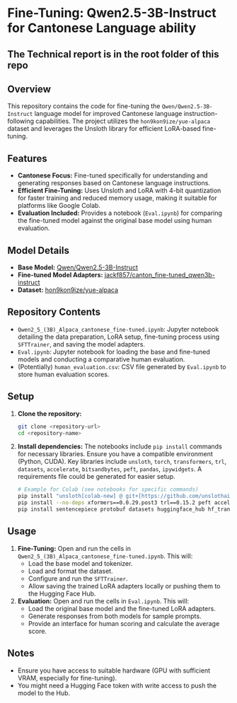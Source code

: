 # Fine-Tuning: Qwen2.5-3B-Instruct for Cantonese Language ability
## The Technical report is in the root folder of this repo

## Overview

This repository contains the code for fine-tuning the `Qwen/Qwen2.5-3B-Instruct` language model for improved Cantonese language instruction-following capabilities. The project utilizes the `hon9kon9ize/yue-alpaca` dataset and leverages the Unsloth library for efficient LoRA-based fine-tuning.

## Features

* **Cantonese Focus:** Fine-tuned specifically for understanding and generating responses based on Cantonese language instructions.
* **Efficient Fine-Tuning:** Uses Unsloth and LoRA with 4-bit quantization for faster training and reduced memory usage, making it suitable for platforms like Google Colab.
* **Evaluation Included:** Provides a notebook (`Eval.ipynb`) for comparing the fine-tuned model against the original base model using human evaluation.

## Model Details

* **Base Model:** [Qwen/Qwen2.5-3B-Instruct](https://huggingface.co/Qwen/Qwen2.5-3B-Instruct)
* **Fine-tuned Model Adapters:** [jackf857/canton_fine-tuned_qwen3b-instruct](https://huggingface.co/jackf857/canton_fine-tuned_qwen3b-instruct)
* **Dataset:** [hon9kon9ize/yue-alpaca](https://huggingface.co/datasets/hon9kon9ize/yue-alpaca)

## Repository Contents

* `Qwen2_5_(3B)_Alpaca_cantonese_fine-tuned.ipynb`: Jupyter notebook detailing the data preparation, LoRA setup, fine-tuning process using `SFTTrainer`, and saving the model adapters.
* `Eval.ipynb`: Jupyter notebook for loading the base and fine-tuned models and conducting a comparative human evaluation.
* (Potentially) `human_evaluation.csv`: CSV file generated by `Eval.ipynb` to store human evaluation scores.

## Setup

1.  **Clone the repository:**
    ```bash
    git clone <repository-url>
    cd <repository-name>
    ```
2.  **Install dependencies:** The notebooks include `pip install` commands for necessary libraries. Ensure you have a compatible environment (Python, CUDA). Key libraries include `unsloth`, `torch`, `transformers`, `trl`, `datasets`, `accelerate`, `bitsandbytes`, `peft`, `pandas`, `ipywidgets`. A requirements file could be generated for easier setup.
    ```bash
    # Example for Colab (see notebooks for specific commands)
    pip install "unsloth[colab-new] @ git+[https://github.com/unslothai/unsloth.git](https://github.com/unslothai/unsloth.git)"
    pip install --no-deps xformers==0.0.29.post3 trl==0.15.2 peft accelerate bitsandbytes
    pip install sentencepiece protobuf datasets huggingface_hub hf_transfer pandas ipywidgets
    ```

## Usage

1.  **Fine-Tuning:** Open and run the cells in `Qwen2_5_(3B)_Alpaca_cantonese_fine-tuned.ipynb`. This will:
    * Load the base model and tokenizer.
    * Load and format the dataset.
    * Configure and run the `SFTTrainer`.
    * Allow saving the trained LoRA adapters locally or pushing them to the Hugging Face Hub.
2.  **Evaluation:** Open and run the cells in `Eval.ipynb`. This will:
    * Load the original base model and the fine-tuned LoRA adapters.
    * Generate responses from both models for sample prompts.
    * Provide an interface for human scoring and calculate the average score.

## Notes

* Ensure you have access to suitable hardware (GPU with sufficient VRAM, especially for fine-tuning).
* You might need a Hugging Face token with write access to push the model to the Hub.
